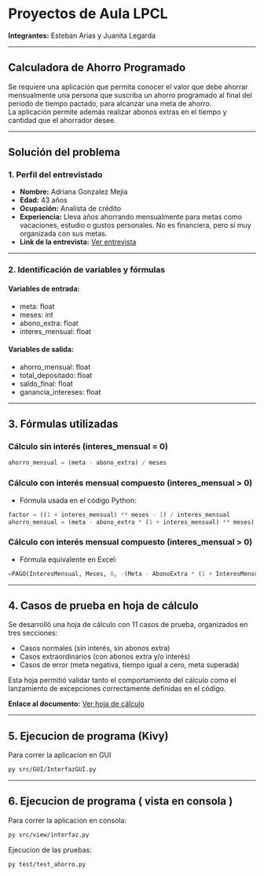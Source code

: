 # Proyectos de Aula LPCL

**Integrantes:** Esteban Arias y Juanita Legarda

---

## Calculadora de Ahorro Programado

Se requiere una aplicación que permita conocer el valor que debe ahorrar mensualmente una persona que suscriba un ahorro programado al final del periodo de tiempo pactado, para alcanzar una meta de ahorro.  
La aplicación permite además realizar abonos extras en el tiempo y cantidad que el ahorrador desee.

---

## Solución del problema

### 1. Perfil del entrevistado

- **Nombre:** Adriana Gonzalez Mejia  
- **Edad:** 43 años  
- **Ocupación:** Analista de crédito  
- **Experiencia:** Lleva años ahorrando mensualmente para metas como vacaciones, estudio o gustos personales. No es financiera, pero sí muy organizada con sus metas.  
- **Link de la entrevista:** [Ver entrevista](https://drive.google.com/file/d/1dJfGLr8ntzFC1T09SV6Yael1X12K_EQU/view?usp=sharing)

---

### 2. Identificación de variables y fórmulas

#### Variables de entrada:
- meta: float  
- meses: int  
- abono_extra: float  
- interes_mensual: float  

#### Variables de salida:
- ahorro_mensual: float  
- total_depositado: float  
- saldo_final: float  
- ganancia_intereses: float  

---

## 3. Fórmulas utilizadas

### Cálculo sin interés (interes_mensual = 0)

```python
ahorro_mensual = (meta - abono_extra) / meses
```

### Cálculo con interés mensual compuesto (interes_mensual > 0)

- Fórmula usada en el código Python:
```python
factor = ((1 + interes_mensual) ** meses - 1) / interes_mensual
ahorro_mensual = (meta - abono_extra * (1 + interes_mensual) ** meses) / factor
```

### Cálculo con interés mensual compuesto (interes_mensual > 0)

- Fórmula equivalente en Excel:
```python
=PAGO(InteresMensual, Meses, 0, -(Meta - AbonoExtra * (1 + InteresMensual)^Meses))
```

---

## 4. Casos de prueba en hoja de cálculo

Se desarrolló una hoja de cálculo con 11 casos de prueba, organizados en tres secciones:
- Casos normales (sin interés, sin abonos extra)
- Casos extraordinarios (con abonos extra y/o interés)
- Casos de error (meta negativa, tiempo igual a cero, meta superada)

Esta hoja permitió validar tanto el comportamiento del cálculo como el lanzamiento de excepciones correctamente definidas en el código.

**Enlace al documento:** [Ver hoja de cálculo](https://docs.google.com/spreadsheets/d/1LvZmssoXyPGCphXX650ifGW0w8BjKPEnsEZLR5gztD4/edit?usp=sharing)

---


## 5. Ejecucion de programa (Kivy)
Para correr la aplicacion en GUI
```bash
py src/GUI/InterfazGUI.py
```

---


## 6. Ejecucion de programa ( vista en consola )

Para correr la aplicacion en consola:
```bash
py src/view/interfaz.py
```

Ejecucion de las pruebas:
```bash
py test/test_ahorro.py
```
